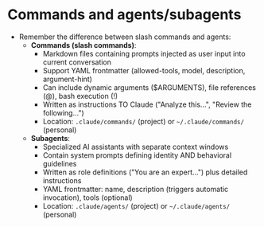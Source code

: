 # Commands and agents/subagents

- Remember the difference between slash commands and agents:
  - **Commands (slash commands)**:
    - Markdown files containing prompts injected as user input into current conversation
    - Support YAML frontmatter (allowed-tools, model, description, argument-hint)
    - Can include dynamic arguments ($ARGUMENTS), file references (@), bash execution (!)
    - Written as instructions TO Claude ("Analyze this...", "Review the following...")
    - Location: `.claude/commands/` (project) or `~/.claude/commands/` (personal)
  - **Subagents**:
    - Specialized AI assistants with separate context windows
    - Contain system prompts defining identity AND behavioral guidelines
    - Written as role definitions ("You are an expert...") plus detailed instructions
    - YAML frontmatter: name, description (triggers automatic invocation), tools (optional)
    - Location: `.claude/agents/` (project) or `~/.claude/agents/` (personal)
